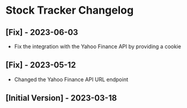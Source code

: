 # Stock Tracker Changelog

## [Fix] - 2023-06-03

- Fix the integration with the Yahoo Finance API by providing a cookie

## [Fix] - 2023-05-12

- Changed the Yahoo Finance API URL endpoint

## [Initial Version] - 2023-03-18
